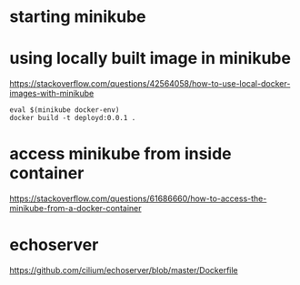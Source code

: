# starting minikube


# using locally built image in minikube

https://stackoverflow.com/questions/42564058/how-to-use-local-docker-images-with-minikube

```
eval $(minikube docker-env)
docker build -t deployd:0.0.1 .
```

# access minikube from inside container

https://stackoverflow.com/questions/61686660/how-to-access-the-minikube-from-a-docker-container


# echoserver
https://github.com/cilium/echoserver/blob/master/Dockerfile
